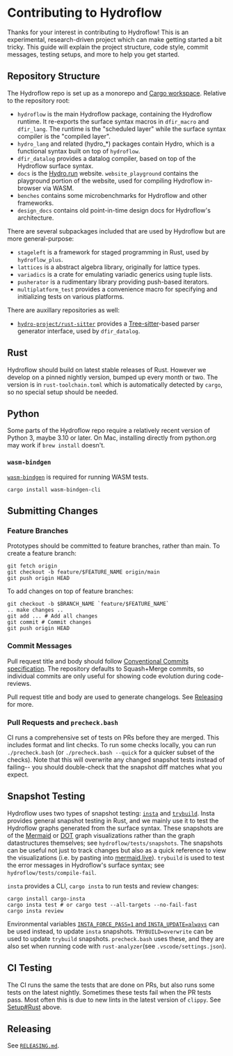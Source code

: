 # Contributing to Hydroflow

Thanks for your interest in contributing to Hydroflow! This is an experimental, research-driven
project which can make getting started a bit tricky. This guide will explain the project structure,
code style, commit messages, testing setups, and more to help you get started.

## Repository Structure

The Hydroflow repo is set up as a monorepo and [Cargo workspace](https://doc.rust-lang.org/book/ch14-03-cargo-workspaces.html).
Relative to the repository root:

* `hydroflow` is the main Hydroflow package, containing the Hydroflow runtime. It re-exports the
  surface syntax macros in `dfir_macro` and `dfir_lang`. The runtime is the "scheduled
  layer" while the surface syntax compiler is the "compiled layer".
* `hydro_lang` and related (hydro_*) packages contain Hydro, which is a functional syntax built on
  top of `hydroflow`.
* `dfir_datalog` provides a datalog compiler, based on top of the Hydroflow surface syntax.
* `docs` is the [Hydro.run](https://hydro.run/) website. `website_playground` contains the
  playground portion of the website, used for compiling Hydroflow in-browser via WASM.
* `benches` contains some microbenchmarks for Hydroflow and other frameworks.
* `design_docs` contains old point-in-time design docs for Hydroflow's architecture.

There are several subpackages included that are used by Hydroflow but are more general-purpose:

* `stageleft` is a framework for staged programming in Rust, used by `hydroflow_plus`.
* `lattices` is a abstract algebra library, originally for lattice types.
* `variadics` is a crate for emulating variadic generics using tuple lists.
* `pusherator` is a rudimentary library providing push-based iterators.
* `multiplatform_test` provides a convenience macro for specifying and initializing tests on
  various platforms.

There are auxillary repositories as well:

* [`hydro-project/rust-sitter`](https://github.com/hydro-project/rust-sitter) provides a
  [Tree-sitter](https://tree-sitter.github.io/tree-sitter/)-based parser generator interface, used
  by `dfir_datalog`.

## Rust

Hydroflow should build on latest stable releases of Rust. However we develop on a pinned nightly
version, bumped up every month or two. The version is in `rust-toolchain.toml` which is
automatically detected by `cargo`, so no special setup should be needed.

## Python

Some parts of the Hydroflow repo require a relatively recent version of Python 3, maybe 3.10 or
later. On Mac, installing directly from python.org may work if `brew install` doesn't.

### `wasm-bindgen`

[`wasm-bindgen`](https://github.com/rustwasm/wasm-bindgen) is required for running WASM tests.
```shell
cargo install wasm-bindgen-cli
```

## Submitting Changes

### Feature Branches
Prototypes should be committed to feature branches, rather than main. To create a feature branch:

```shell
git fetch origin
git checkout -b feature/$FEATURE_NAME origin/main
git push origin HEAD
```

To add changes on top of feature branches:
```shell
git checkout -b $BRANCH_NAME `feature/$FEATURE_NAME`
.. make changes ..
git add ... # Add all changes
git commit # Commit changes
git push origin HEAD 
```

### Commit Messages

Pull request title and body should follow [Conventional Commits specification](https://www.conventionalcommits.org/).
The repository defaults to Squash+Merge commits, so individual commits are only useful for showing code evolution
during code-reviews.

Pull request title and body are used to generate changelogs. See [Releasing](#releasing) for more.

### Pull Requests and `precheck.bash`

CI runs a comprehensive set of tests on PRs before they are merged. This includes format and lint
checks. To run some checks locally, you can run `./precheck.bash` (or `./precheck.bash --quick` for
a quicker subset of the checks). Note that this will overwrite any changed snapshot tests instead of
failing-- you should double-check that the snapshot diff matches what you expect.

## Snapshot Testing

Hydroflow uses two types of snapshot testing: [`insta`](https://insta.rs/) and [`trybuild`](https://github.com/dtolnay/trybuild).
Insta provides general snapshot testing in Rust, and we mainly use it to test the Hydroflow graphs
generated from the surface syntax. These snapshots are of the [Mermaid](https://mermaid.js.org/) or
[DOT](https://graphviz.org/) graph visualizations rather than the graph datastructures themselves;
see `hydroflow/tests/snapshots`. The snapshots can be useful not just to track changes but also as
a quick reference to view the visualizations (i.e. by pasting into [mermaid.live](https://mermaid.live/)).
`trybuild` is used to test the error messages in Hydroflow's surface syntax; see `hydroflow/tests/compile-fail`.

`insta` provides a CLI, `cargo insta` to run tests and review changes:
```shell
cargo install cargo-insta
cargo insta test # or cargo test --all-targets --no-fail-fast
cargo insta review
```
Environmental variables [`INSTA_FORCE_PASS=1` and `INSTA_UPDATE=always`](https://insta.rs/docs/advanced/#disabling-assertion-failure)
can be used instead, to update `insta` snapshots. `TRYBUILD=overwrite` can be used to update
`trybuild` snapshots. `precheck.bash` uses these, and they are also set when running code with
`rust-analyzer`(see `.vscode/settings.json`).

## CI Testing

The CI runs the same the tests that are done on PRs, but also runs some tests on the latest
nightly. Sometimes these tests fail when the PR tests pass. Most often this is due to new lints
in the latest version of `clippy`. See [Setup#Rust](#rust) above.

## Releasing

See [`RELEASING.md`](https://github.com/hydro-project/hydroflow/blob/main/RELEASING.md).
